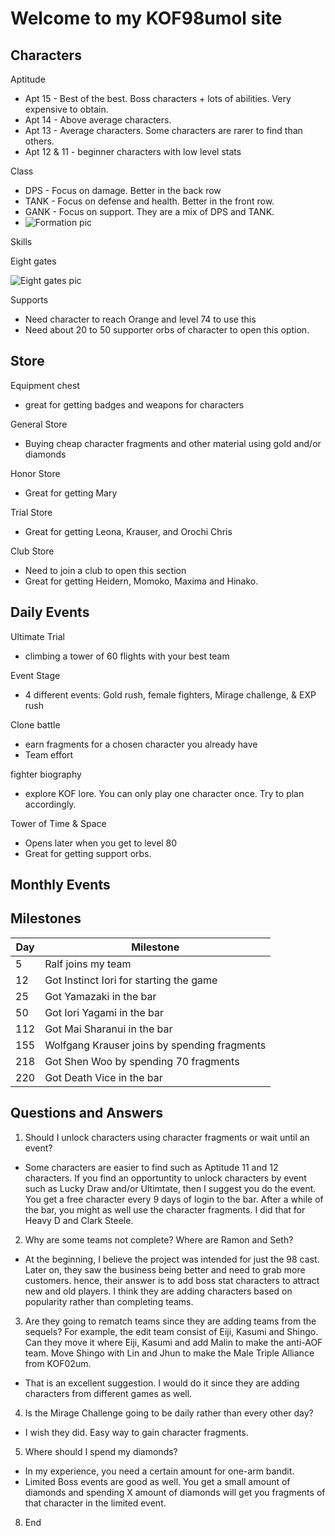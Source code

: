 # Welcome to my KOF98umol site

## Characters

Aptitude
- Apt 15 - Best of the best. Boss characters + lots of abilities. Very expensive to obtain.
- Apt 14 - Above average characters. 
- Apt 13 - Average characters. Some characters are rarer to find than others.
- Apt 12 & 11 - beginner characters with low level stats

Class
- DPS - Focus on damage. Better in the back row
- TANK - Focus on defense and health. Better in the front row.
- GANK - Focus on support. They are a mix of DPS and TANK.
- ![Formation pic](https://external-content.duckduckgo.com/iu/?u=https%3A%2F%2Ftse1.mm.bing.net%2Fth%3Fid%3DOIP.cLa0681XJLkLyVNsx5POqQHaDm%26pid%3DApi&f=1)

Skills

Eight gates

![Eight gates pic](https://external-content.duckduckgo.com/iu/?u=https%3A%2F%2Ftse1.mm.bing.net%2Fth%3Fid%3DOIP.8MYRemyyXOp9WyjNBBgemAHaDa%26pid%3DApi&f=1)

Supports
- Need character to reach Orange and level 74 to use this
- Need about 20 to 50 supporter orbs of character to open this option.


## Store

Equipment chest
- great for getting badges and weapons for characters

General Store
- Buying cheap character fragments and other material using gold and/or diamonds

Honor Store
- Great for getting Mary

Trial Store
- Great for getting Leona, Krauser, and Orochi Chris

Club Store
- Need to join a club to open this section
- Great for getting Heidern, Momoko, Maxima and Hinako.

## Daily Events

Ultimate Trial
- climbing a tower of 60 flights with your best team

Event Stage
- 4 different events: Gold rush, female fighters, Mirage challenge, & EXP rush

Clone battle
- earn fragments for a chosen character you already have
- Team effort

fighter biography
- explore KOF lore. You can only play one character once. Try to plan accordingly.

Tower of Time & Space
- Opens later when you get to level 80
- Great for getting support orbs.

## Monthly Events

## Milestones

Day | Milestone
--| --|
5 | Ralf joins my team
12 | Got Instinct Iori for starting the game
25 | Got Yamazaki in the bar
50 | Got Iori Yagami in the bar
112 | Got Mai Sharanui in the bar
155 | Wolfgang Krauser joins by spending fragments
218 | Got Shen Woo by spending 70 fragments
220 | Got Death Vice in the bar

## Questions and Answers

1. Should I unlock characters using character fragments or wait until an event?
- Some characters are easier to find such as Aptitude 11 and 12 characters. If you find an opportuntity to unlock characters by event such as Lucky Draw and/or Ultimtate, then I suggest you do the event.  You get a free character every 9 days of login to the bar. After a while of the bar, you might as well use the character fragments. I did that for Heavy D and Clark Steele.

2. Why are some teams not complete? Where are Ramon and Seth?
- At the beginning, I believe the project was intended for just the 98 cast. Later on, they saw the business being better and need to grab more customers. hence, their answer is to add boss stat characters to attract new and old players. I think they are adding characters based on popularity rather than completing teams.

3. Are they going to rematch teams since they are adding teams from the sequels? For example, the edit team consist of Eiji, Kasumi and Shingo. Can they move it where Eiji, Kasumi and add Malin to make the anti-AOF team. Move Shingo with Lin and Jhun to make the Male Triple Alliance from KOF02um.
- That is an excellent suggestion. I would do it since they are adding characters from different games as well.

4. Is the Mirage Challenge going to be daily rather than every other day?
- I wish they did. Easy way to gain character fragments.

5. Where should I spend my diamonds?
- In my experience, you need a certain amount for one-arm bandit. 
- Limited Boss events are good as well. You get a small amount of diamonds and spending X amount of diamonds will get you fragments of that character in the limited event.

8. End

